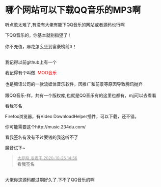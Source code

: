 # 哪个网站可以下载QQ音乐的MP3啊


听点歌太难了,有没有大佬有能下QQ音乐的网站或者源码也行啊

下QQ音乐的，你基本就别指望了！<br />
<br />
你不充值，麻花怎么坐到富豪榜前3！<br />
<br />
<img src="static/image/smiley/default/lol.gif" smilieid="12" border="0" alt="" /><img src="static/image/smiley/default/lol.gif" smilieid="12" border="0" alt="" /><img src="static/image/smiley/default/lol.gif" smilieid="12" border="0" alt="" />

我记得以前github上有一个

我记得有个叫做&nbsp;&nbsp;<font color="Red">MOO音乐</font> <br />
<br />
也是腾讯公司的一款流媒体音乐软件，因推广和前景等原因导致腾讯抛弃<br />
<br />
跟QQ音乐-样，共有一个版权库,也就是QQ音乐有的这里也都有，mjj可以去看看<img src="static/image/smiley/yct/010.gif" smilieid="41" border="0" alt="" />

看我签名

Firefox浏览器，有Video DownloadHelper插件，可以下载，还不错。

你可能需要这个http://music.234du.com/

看我签名有没有<img src="static/image/smiley/default/lol.gif" smilieid="12" border="0" alt="" />不过要钱的我这听不了

魔音试下~<img id="aimg_mfhHr" onclick="zoom(this, this.src, 0, 0, 0)" class="zoom" src="https://cdn.jsdelivr.net/gh/hishis/forum-master/public/images/patch.gif" onmouseover="img_onmouseoverfunc(this)" onload="thumbImg(this)" border="0" alt="" />

<div class="quote"><blockquote><font size="2"><a href="https://www.hostloc.com/forum.php?mod=redirect&amp;goto=findpost&amp;pid=9349927&amp;ptid=758268" target="_blank"><font color="#999999">大屁股 发表于 2020-10-25 14:56</font></a></font><br />
看我签名</blockquote></div><br />
大佬你这源码都过期好久了.下不了QQ音乐的啊

